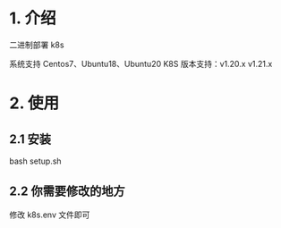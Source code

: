 # 1. 介绍

二进制部署 k8s

系统支持 Centos7、Ubuntu18、Ubuntu20
K8S 版本支持：v1.20.x v1.21.x



# 2. 使用

## 2.1 安装

bash setup.sh

## 2.2 你需要修改的地方
修改 k8s.env 文件即可
